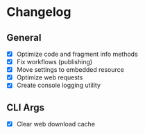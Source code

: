 # Changelog

## General

- [x] Optimize code and fragment info methods
- [x] Fix workflows (publishing)
- [x] Move settings to embedded resource
- [x] Optimize web requests
- [x] Create console logging utility

## CLI Args

- [x] Clear web download cache
